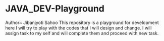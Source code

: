 # JAVA_DEV-Playground
Author~ Jibanjyoti Sahoo
This repository is a playground for development here I will try to play with the codes that I will design and change.
I will assign task to my self and will complete them and proceed with new task.

